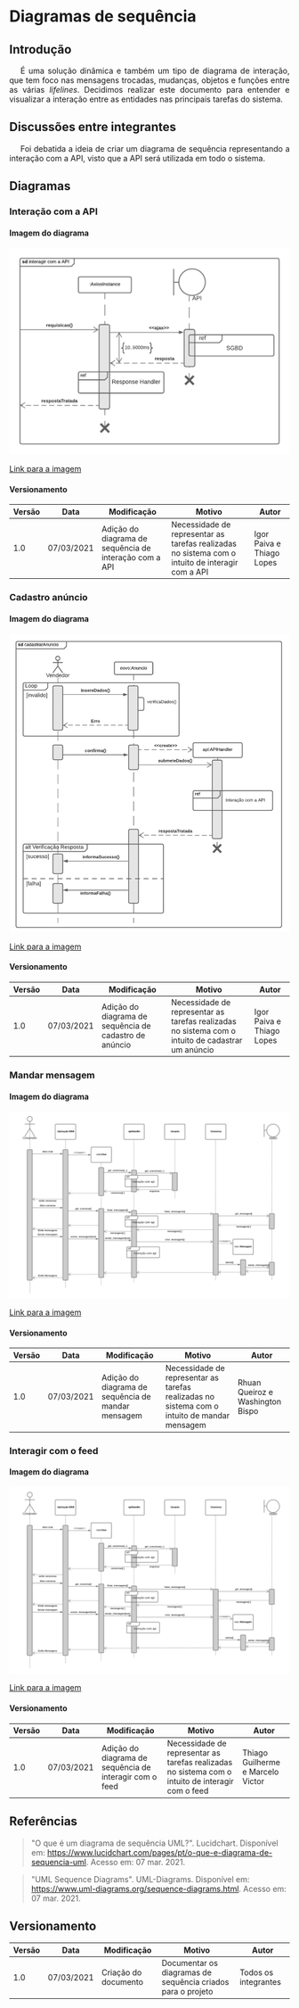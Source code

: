 # Diagramas de sequência

## Introdução

<p style="text-indent: 20px; text-align: justify">
É uma solução dinâmica e também um tipo de diagrama de interação, que tem foco nas mensagens trocadas, mudanças, objetos e funções entre as várias <em>lifelines</em>. Decidimos realizar este documento para entender e visualizar a interação entre as entidades nas principais tarefas do sistema.
</p>

## Discussões entre integrantes

<p style="text-indent: 20px; text-align: justify">
Foi debatida a ideia de criar um diagrama de sequência representando a interação com a API, visto que a API será utilizada em todo o sistema.
</p>

## Diagramas

### Interação com a API

#### Imagem do diagrama

![Diagrama de sequência de interação com a API](../../../../assets/diagramas_sequencia/interacao_API.png)

<a href="https://drive.google.com/file/d/1SLW2cSP4pBBJmFGovK8rm4s6_fGNXkkj/view?usp=sharing" target="_blank" rel="noopener">Link para a imagem</a>

#### Versionamento

 Versão | Data       | Modificação                    | Motivo | Autor         |
| ------ | ---------- | --------------| ------ | ------------- |
| 1.0 | 07/03/2021 | Adição do diagrama de sequência de interação com a API | Necessidade de representar as tarefas realizadas no sistema com o intuito de interagir com a API | Igor Paiva e Thiago Lopes |

### Cadastro anúncio

#### Imagem do diagrama

![Diagrama de sequência de cadastro de anúncio](../../../../assets/diagramas_sequencia/cadastro_anuncio.png)

<a href="https://drive.google.com/file/d/1BIcnio3rxxsIc8wNGm4HIypp9SdpArb2/view?usp=sharing" target="_blank" rel="noopener">Link para a imagem</a>

#### Versionamento

 Versão | Data       | Modificação                    | Motivo | Autor         |
| ------ | ---------- | --------------| ------ | ------------- |
| 1.0 | 07/03/2021 | Adição do diagrama de sequência de cadastro de anúncio | Necessidade de representar as tarefas realizadas no sistema com o intuito de cadastrar um anúncio | Igor Paiva e Thiago Lopes |

### Mandar mensagem

#### Imagem do diagrama

![Diagrama de sequência de mandar mensagem](../../../../assets/diagramas_sequencia/mandar_mensagem.png)

<a href="https://drive.google.com/file/d/1b6nLsW5NsJ0h1M3CESqM0oUvl_HHtnGz/view?usp=sharing" target="_blank" rel="noopener">Link para a imagem</a>

#### Versionamento

 Versão | Data       | Modificação                    | Motivo | Autor         |
| ------ | ---------- | --------------| ------ | ------------- |
| 1.0 | 07/03/2021 | Adição do diagrama de sequência de mandar mensagem | Necessidade de representar as tarefas realizadas no sistema com o intuito de mandar mensagem | Rhuan Queiroz e Washington Bispo |

### Interagir com o feed

#### Imagem do diagrama

![Diagrama de sequência de interagir com o feed](../../../../assets/diagramas_sequencia/mandar_mensagem.png)

<a href="https://drive.google.com/file/d/1_U8QMs0SrzRScvl22FwOzEvgQGovefpD/view?usp=sharing" target="_blank" rel="noopener">Link para a imagem</a>

#### Versionamento

 Versão | Data       | Modificação                    | Motivo | Autor         |
| ------ | ---------- | --------------| ------ | ------------- |
| 1.0 | 07/03/2021 | Adição do diagrama de sequência de interagir com o feed | Necessidade de representar as tarefas realizadas no sistema com o intuito de interagir com o feed | Thiago Guilherme e Marcelo Victor |

## Referências

>"O que é um diagrama de sequência UML?". Lucidchart. Disponível em: https://www.lucidchart.com/pages/pt/o-que-e-diagrama-de-sequencia-uml. Acesso em: 07 mar. 2021.

>"UML Sequence Diagrams". UML-Diagrams. Disponível em: https://www.uml-diagrams.org/sequence-diagrams.html. Acesso em: 07 mar. 2021.


## Versionamento
 Versão | Data       | Modificação                    | Motivo | Autor         |
| ------ | ---------- | -------------------------------| ------ | ------------- |
| 1.0 | 07/03/2021 | Criação do documento | Documentar os diagramas de sequência criados para o projeto | Todos os integrantes |
